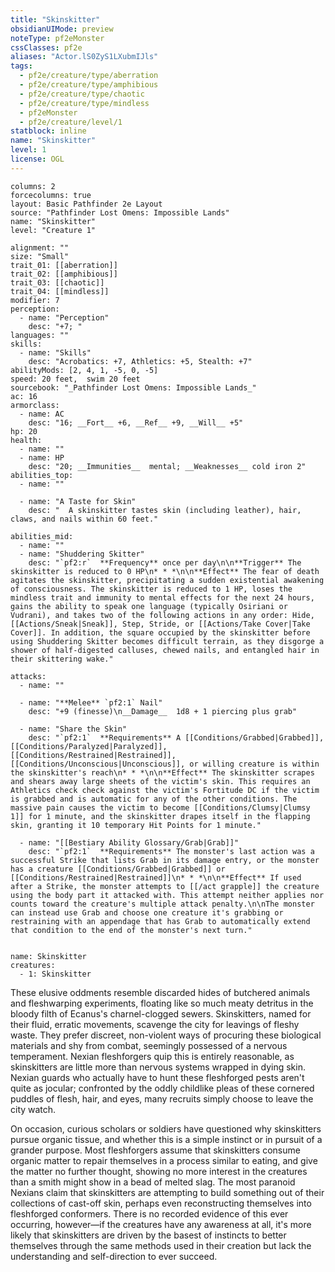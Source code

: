 ```yaml
---
title: "Skinskitter"
obsidianUIMode: preview
noteType: pf2eMonster
cssClasses: pf2e
aliases: "Actor.lS0ZyS1LXubmIJls" 
tags:
  - pf2e/creature/type/aberration
  - pf2e/creature/type/amphibious
  - pf2e/creature/type/chaotic
  - pf2e/creature/type/mindless
  - pf2eMonster
  - pf2e/creature/level/1
statblock: inline
name: "Skinskitter"
level: 1
license: OGL
---
```


```statblock
columns: 2
forcecolumns: true
layout: Basic Pathfinder 2e Layout
source: "Pathfinder Lost Omens: Impossible Lands"
name: "Skinskitter"
level: "Creature 1"

alignment: ""
size: "Small"
trait_01: [[aberration]]
trait_02: [[amphibious]]
trait_03: [[chaotic]]
trait_04: [[mindless]]
modifier: 7
perception:
  - name: "Perception"
    desc: "+7; "
languages: ""
skills:
  - name: "Skills"
    desc: "Acrobatics: +7, Athletics: +5, Stealth: +7"
abilityMods: [2, 4, 1, -5, 0, -5]
speed: 20 feet,  swim 20 feet
sourcebook: "_Pathfinder Lost Omens: Impossible Lands_"
ac: 16
armorclass:
  - name: AC
    desc: "16; __Fort__ +6, __Ref__ +9, __Will__ +5"
hp: 20
health:
  - name: ""
  - name: HP
    desc: "20; __Immunities__  mental; __Weaknesses__ cold iron 2"
abilities_top:
  - name: ""

  - name: "A Taste for Skin"
    desc: "  A skinskitter tastes skin (including leather), hair, claws, and nails within 60 feet."

abilities_mid:
  - name: ""
  - name: "Shuddering Skitter"
    desc: "`pf2:r`  **Frequency** once per day\n\n**Trigger** The skinskitter is reduced to 0 HP\n* * *\n\n**Effect** The fear of death agitates the skinskitter, precipitating a sudden existential awakening of consciousness. The skinskitter is reduced to 1 HP, loses the mindless trait and immunity to mental effects for the next 24 hours, gains the ability to speak one language (typically Osiriani or Vudrani), and takes two of the following actions in any order: Hide, [[Actions/Sneak|Sneak]], Step, Stride, or [[Actions/Take Cover|Take Cover]]. In addition, the square occupied by the skinskitter before using Shuddering Skitter becomes difficult terrain, as they disgorge a shower of half-digested calluses, chewed nails, and entangled hair in their skittering wake."

attacks:
  - name: ""

  - name: "**Melee** `pf2:1` Nail"
    desc: "+9 (finesse)\n__Damage__  1d8 + 1 piercing plus grab"

  - name: "Share the Skin"
    desc: "`pf2:1`  **Requirements** A [[Conditions/Grabbed|Grabbed]], [[Conditions/Paralyzed|Paralyzed]], [[Conditions/Restrained|Restrained]], [[Conditions/Unconscious|Unconscious]], or willing creature is within the skinskitter's reach\n* * *\n\n**Effect** The skinskitter scrapes and shears away large sheets of the victim's skin. This requires an Athletics check check against the victim's Fortitude DC if the victim is grabbed and is automatic for any of the other conditions. The massive pain causes the victim to become [[Conditions/Clumsy|Clumsy 1]] for 1 minute, and the skinskitter drapes itself in the flapping skin, granting it 10 temporary Hit Points for 1 minute."

  - name: "[[Bestiary Ability Glossary/Grab|Grab]]"
    desc: "`pf2:1`  **Requirements** The monster's last action was a successful Strike that lists Grab in its damage entry, or the monster has a creature [[Conditions/Grabbed|Grabbed]] or [[Conditions/Restrained|Restrained]]\n* * *\n\n**Effect** If used after a Strike, the monster attempts to [[/act grapple]] the creature using the body part it attacked with. This attempt neither applies nor counts toward the creature's multiple attack penalty.\n\nThe monster can instead use Grab and choose one creature it's grabbing or restraining with an appendage that has Grab to automatically extend that condition to the end of the monster's next turn."
 
```

```encounter-table
name: Skinskitter
creatures:
  - 1: Skinskitter
```



These elusive oddments resemble discarded hides of butchered animals and fleshwarping experiments, floating like so much meaty detritus in the bloody filth of Ecanus's charnel-clogged sewers. Skinskitters, named for their fluid, erratic movements, scavenge the city for leavings of fleshy waste. They prefer discreet, non-violent ways of procuring these biological materials and shy from combat, seemingly possessed of a nervous temperament. Nexian fleshforgers quip this is entirely reasonable, as skinskitters are little more than nervous systems wrapped in dying skin. Nexian guards who actually have to hunt these fleshforged pests aren't quite as jocular; confronted by the oddly childlike pleas of these cornered puddles of flesh, hair, and eyes, many recruits simply choose to leave the city watch.

On occasion, curious scholars or soldiers have questioned why skinskitters pursue organic tissue, and whether this is a simple instinct or in pursuit of a grander purpose. Most fleshforgers assume that skinskitters consume organic matter to repair themselves in a process similar to eating, and give the matter no further thought, showing no more interest in the creatures than a smith might show in a bead of melted slag. The most paranoid Nexians claim that skinskitters are attempting to build something out of their collections of cast-off skin, perhaps even reconstructing themselves into fleshforged conformers. There is no recorded evidence of this ever occurring, however—if the creatures have any awareness at all, it's more likely that skinskitters are driven by the basest of instincts to better themselves through the same methods used in their creation but lack the understanding and self-direction to ever succeed.
